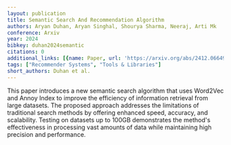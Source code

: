 ```yaml
---
layout: publication
title: Semantic Search And Recommendation Algorithm
authors: Aryan Duhan, Aryan Singhal, Shourya Sharma, Neeraj, Arti Mk
conference: Arxiv
year: 2024
bibkey: duhan2024semantic
citations: 0
additional_links: [{name: Paper, url: 'https://arxiv.org/abs/2412.06649'}]
tags: ["Recommender Systems", "Tools & Libraries"]
short_authors: Duhan et al.
---
```

This paper introduces a new semantic search algorithm that uses Word2Vec and
Annoy Index to improve the efficiency of information retrieval from large
datasets. The proposed approach addresses the limitations of traditional search
methods by offering enhanced speed, accuracy, and scalability. Testing on
datasets up to 100GB demonstrates the method's effectiveness in processing vast
amounts of data while maintaining high precision and performance.